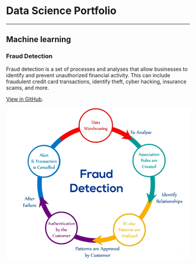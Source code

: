 # Data Science Portfolio
---
## Machine learning
### Fraud Detection

Fraud detection is a set of processes and analyses that allow businesses to identify and prevent unauthorized financial activity. This can include fraudulent credit card transactions, identify theft, cyber hacking, insurance scams, and more.



[View in GitHub](https://github.com/rajashree3/Course).
<center><img src="assets/img/fraud_detection.png"/></center>
